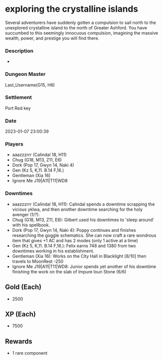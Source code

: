 # exploring the crystalline islands
Several adventurers have suddenly gotten a compulsion to sail north to the unexplored crystalline island to the north of Greater Ashford. You have succumbed to this seemingly innocuous compulsion, imagining the massive wealth, power, and prestige you will find there.
### Description
-
### Dungeon Master
Last_Username(G15, H6)
### Settlement
Port Red key
### Date
2023-01-07 23:00:39
### Players
* aaazzzrrr (Calindal 18, H11)
* Chug (G18, M13, Z11, E6)
* Dork (Pop 17, Gwyn 14, Naki 4)
* Gen (Kz 5, K,11. B.14 F,16.)
* Gentleman (Xia 16)
* Ignore Me J19|A11|T11|WD8
### Downtimes
* aaazzzrrr (Calindal 18, H11): Calindal spends a downtime scrapping the vicious yklwa, and then another downtime searching for the holy avenger (1/?).
* Chug (G18, M13, Z11, E6): Gilbert used his downtimes to 'sleep around' with his spellbook.
* Dork (Pop 17, Gwyn 14, Naki 4): Poppy continues and finishes researching the goggle schematics. She can now craft a rare wondrous item that gives +1 AC and has 2 modes (only 1 active at a time)
* Gen (Kz 5, K,11. B.14 F,16.): Felix earns 748 and 1380 from two downtimes working in his establishment.
* Gentleman (Xia 16): Works on the City Hall in Blacklight [8/10] then travels to MoonRest -250
* Ignore Me J19|A11|T11|WD8: Junior spends yet another of his downtime finishing the work on the slab of Impure Ioun Stone (6/6)
## Gold (Each)
* 2500
## XP (Each)
* 7500
## Rewards
* 1 rare component